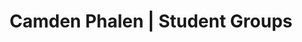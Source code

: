 ---
layout: project
title: Camden Phalen | Student Groups
section: portfolio

project_name: Student Groups
project_categories: Design
year: 2015 - 2016
blurb: Designs done for student groups at Northeastern, including Pi Sigma Epsilon, Huskies for Alternative Transportation, and Dance Marathon.

links:
  - display: Lightroom gallery
    href: http://lightroom.adobe.com/shares/edb3fe60b6fe43b7a32489842ebbc401
    color1: "#CC0000"
    color2: "#000000"
  - display: PSE Northeastern
    href: http://zetamu.pse.org
    color1: "#4E2E79"
    color2: "#A49232"
  - display: NU Dance Marathon
    href: http://northeasterndm.org
    color1: "#46CED9"
    color2: "#323232"
  - display: NU Huskies for Alternative Transportation
    href: http://nuhatransportation.wixsite.com/nuhat
    color1: "#00A059"
    color2: "#005CBE"
--- 